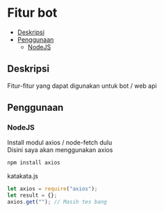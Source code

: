 # Fitur bot
- [Deskripsi](#deskripsi)
- [Penggunaan](#penggunaan)
  - [NodeJS](#nodejs)
## Deskripsi
Fitur-fitur yang dapat digunakan untuk bot / web api

## Penggunaan
### NodeJS
Install modul axios / node-fetch dulu<br>
Disini saya akan menggunakan axios<br>
```bash
npm install axios
```

katakata.js
```javascript
let axios = require("axios");
let result = {};
axios.get(""); // Masih tes bang
```
